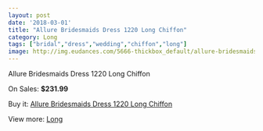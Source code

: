 ```yaml
---
layout: post
date: '2018-03-01'
title: "Allure Bridesmaids Dress 1220 Long Chiffon"
category: Long
tags: ["bridal","dress","wedding","chiffon","long"]
image: http://img.eudances.com/5666-thickbox_default/allure-bridesmaids-dress-1220-long-chiffon.jpg
---
```

Allure Bridesmaids Dress 1220 Long Chiffon

On Sales: **$231.99**
<a href="https://www.eudances.com/en/long/1964-allure-bridesmaids-dress-1220-long-chiffon.html"><amp-img layout="responsive" width="600" height="600" src="//img.eudances.com/5666-thickbox_default/allure-bridesmaids-dress-1220-long-chiffon.jpg" alt="Allure Bridesmaids Dress 1220 Long Chiffon 0" /></a>
<a href="https://www.eudances.com/en/long/1964-allure-bridesmaids-dress-1220-long-chiffon.html"><amp-img layout="responsive" width="600" height="600" src="//img.eudances.com/5667-thickbox_default/allure-bridesmaids-dress-1220-long-chiffon.jpg" alt="Allure Bridesmaids Dress 1220 Long Chiffon 1" /></a>

Buy it: [Allure Bridesmaids Dress 1220 Long Chiffon](https://www.eudances.com/en/long/1964-allure-bridesmaids-dress-1220-long-chiffon.html "Allure Bridesmaids Dress 1220 Long Chiffon")

View more: [Long](https://www.eudances.com/en/21-long "Long")